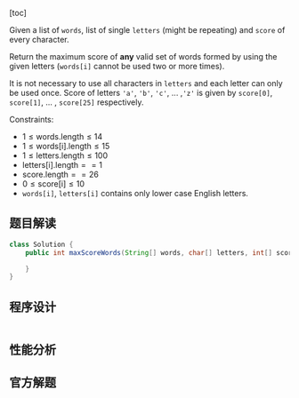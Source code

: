 [toc]

Given a list of `words`, list of  single `letters` (might be repeating) and `score` of every character.

Return the maximum score of **any** valid set of words formed by using the given letters (`words[i]` cannot be used two or more times).

It is not necessary to use all characters in `letters` and each letter can only be used once. Score of letters `'a'`, `'b'`, `'c'`, ... ,`'z'` is given by `score[0]`, `score[1]`, ... , `score[25]` respectively.



Constraints:

* $1 \le \text{words.length} \le 14$
* $1 \le \text{words[i].length} \le 15$
* $1 \le \text{letters.length} \le 100$
* $\text{letters[i].length} == 1$
* $\text{score.length} == 26$
* $0 \le \text{score[i]} \le 10$
* `words[i]`, `letters[i]` contains only lower case English letters.



## 题目解读



```java
class Solution {
    public int maxScoreWords(String[] words, char[] letters, int[] score) {

    }
}
```

## 程序设计



```java

```

## 性能分析



## 官方解题